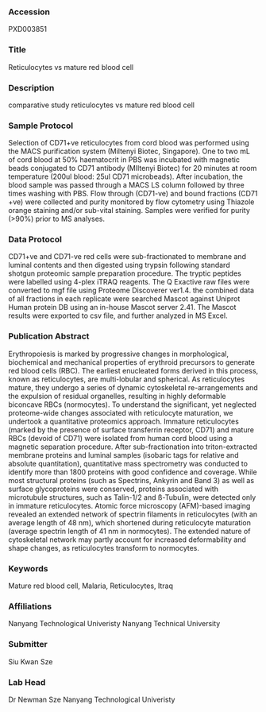 ### Accession
PXD003851

### Title
Reticulocytes vs mature red blood cell

### Description
comparative study reticulocytes vs mature red blood cell

### Sample Protocol
Selection of CD71+ve reticulocytes from cord blood was performed using the MACS purification system (Miltenyi Biotec, Singapore). One to two mL of cord blood at 50% haematocrit in PBS was incubated with magnetic beads conjugated to CD71 antibody (MIltenyi Biotec) for 20 minutes at room temperature (200ul blood: 25ul CD71 microbeads). After incubation, the blood sample was passed through a MACS LS column followed by three times washing with PBS. Flow through (CD71-ve) and bound fractions (CD71 +ve) were collected and purity monitored by flow cytometry using Thiazole orange staining and/or sub-vital staining. Samples were verified for purity (>90%) prior to MS analyses.

### Data Protocol
CD71+ve and CD71-ve red cells were sub-fractionated to membrane and luminal contents and then digested using trypsin following standard shotgun proteomic sample preparation procedure. The tryptic peptides were labelled using 4-plex iTRAQ reagents.  The Q Exactive raw files were converted to mgf file using Proteome Discoverer ver1.4.  the combined data of all fractions in each replicate were searched Mascot against  Uniprot Human protein DB using an in-house Mascot server 2.41.  The Mascot results were exported to csv file, and further analyzed in MS Excel.

### Publication Abstract
Erythropoiesis is marked by progressive changes in morphological, biochemical and mechanical properties of erythroid precursors to generate red blood cells (RBC). The earliest enucleated forms derived in this process, known as reticulocytes, are multi-lobular and spherical. As reticulocytes mature, they undergo a series of dynamic cytoskeletal re-arrangements and the expulsion of residual organelles, resulting in highly deformable biconcave RBCs (normocytes). To understand the significant, yet neglected proteome-wide changes associated with reticulocyte maturation, we undertook a quantitative proteomics approach. Immature reticulocytes (marked by the presence of surface transferrin receptor, CD71) and mature RBCs (devoid of CD71) were isolated from human cord blood using a magnetic separation procedure. After sub-fractionation into triton-extracted membrane proteins and luminal samples (isobaric tags for relative and absolute quantitation), quantitative mass spectrometry was conducted to identify more than 1800 proteins with good confidence and coverage. While most structural proteins (such as Spectrins, Ankyrin and Band 3) as well as surface glycoproteins were conserved, proteins associated with microtubule structures, such as Talin-1/2 and &#xdf;-Tubulin, were detected only in immature reticulocytes. Atomic force microscopy (AFM)-based imaging revealed an extended network of spectrin filaments in reticulocytes (with an average length of 48&#xa0;nm), which shortened during reticulocyte maturation (average spectrin length of 41&#xa0;nm in normocytes). The extended nature of cytoskeletal network may partly account for increased deformability and shape changes, as reticulocytes transform to normocytes.

### Keywords
Mature red blood cell, Malaria, Reticulocytes, Itraq

### Affiliations
Nanyang Technological Univeristy
Nanyang Technical University

### Submitter
Siu Kwan Sze

### Lab Head
Dr Newman Sze
Nanyang Technological Univeristy


